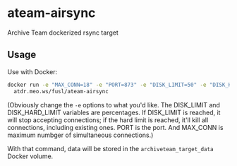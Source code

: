 # ateam-airsync
Archive Team dockerized rsync target

## Usage
Use with Docker:

```zsh
docker run -e "MAX_CONN=18" -e "PORT=873" -e "DISK_LIMIT=50" -e "DISK_HARD_LIMIT=80" --rm --name archiveteam_target -v archiveteam_target_data:/data -p 873:873 \
  atdr.meo.ws/fusl/ateam-airsync
```

(Obviously change the `-e` options to what you'd like. The DISK_LIMIT and DISK_HARD_LIMIT variables are percentages.
If DISK_LIMIT is reached, it will stop accepting connections; if the hard limit is reached, it'll kill all connections,
including existing ones. PORT is the port. And MAX_CONN is maximum numbger of simultaneous connections.)

With that command, data will be stored in the `archiveteam_target_data` Docker volume.
